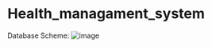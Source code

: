 # Health_managament_system

Database Scheme:
![image](https://user-images.githubusercontent.com/73343445/221953426-ccf8df18-5f6d-4720-a4f6-d6572c1575d3.png)
